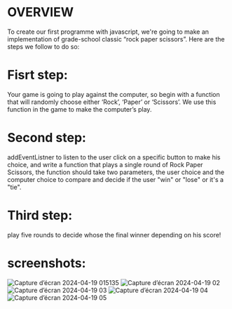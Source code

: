 # OVERVIEW

To create our first programme with javascript, we're going to make an implementation of grade-school classic “rock paper scissors”.
Here are the steps we follow to do so:
# Fisrt step:
Your game is going to play against the computer, so begin with a function that will randomly choose either ‘Rock’, ‘Paper’ or ‘Scissors’. We use this function in the game to make the computer’s play.

# Second step:
addEventListner to listen to the user click on a specific button to make his choice, and write a function that plays a single round of Rock Paper Scissors, the function should take two parameters, the user choice and the computer choice to compare and decide if the user "win" or "lose" or it's a "tie".

# Third step:
play five rounds to decide whose the final winner depending on his score!

# screenshots:
![Capture d’écran 2024-04-19 015135](https://github.com/Fz-Victorious/odin-rock-paper-scissors/assets/100221567/623eb341-4993-42e3-a7c5-8402f1098b60)
![Capture d’écran 2024-04-19 02](https://github.com/Fz-Victorious/odin-rock-paper-scissors/assets/100221567/1095b625-97d8-43d8-bcd9-35c27743fe07)
![Capture d’écran 2024-04-19 03](https://github.com/Fz-Victorious/odin-rock-paper-scissors/assets/100221567/69bd3148-d536-4245-b9a3-9041e585c309)
![Capture d’écran 2024-04-19 04](https://github.com/Fz-Victorious/odin-rock-paper-scissors/assets/100221567/92447a06-785f-4381-84c6-9141e08c018c)
![Capture d’écran 2024-04-19 05](https://github.com/Fz-Victorious/odin-rock-paper-scissors/assets/100221567/e33131fe-4ddd-412b-91c7-a19b337be858)
